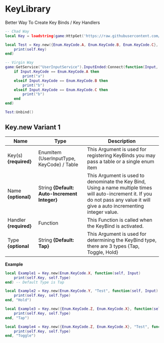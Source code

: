 # KeyLibrary
Better Way To Create Key Binds / Key Handlers

```lua
-- Chad Way
local Key = loadstring(game:HttpGet('https://raw.githubusercontent.com/Perthys/KeyLibrary/main/main.lua'))()

local Test = Key.new({Enum.KeyCode.A, Enum.KeyCode.B, Enum.KeyCode.C}, function(self, Input)
    print(self.Key)
end) 

-- Virgin Way
game:GetService("UserInputService").InputEnded:Connect(function(Input, GameProcessedEvent)
    if Input.KeyCode == Enum.KeyCode.A then
        print("a")
    elseif Input.KeyCode == Enum.KeyCode.B then
        print("b")
    elseif Input.KeyCode == Enum.KeyCode.C then
        print("b")
    end
end)

Test:Unbind()
```

## Key.new Variant 1
| Name                   | Type                                          | Description                                                                                                                                                                          |
|------------------------|-----------------------------------------------|--------------------------------------------------------------------------------------------------------------------------------------------------------------------------------------|
| Key(s) **{required}**  | EnumItem (UserInputType, KeyCode) / Table                              | This Argument is used for registering KeyBinds you may pass a table or a single enum item                                                                                            |
| Name **{optional}**    | String **{Default: Auto-Increment Integer}**  | This Argument is used to denominate the Key Bind,  Using a name multiple times will auto-increment it.  If you do not pass any value it will give a auto incrementing integer value. |
| Handler **{required}** | Function                                      | This Function is called when the KeyBind is activated.                                                                                                                               |
| Type **{optional**     | String **{Default: Tap}**                     | This Argument is used for determining the KeyBind type, there are 3 types  {Tap, Toggle, Hold}                                                                  

**Example**

```lua
local Example1 = Key.new(Enum.KeyCode.X, function(self, Input)
    print(self.Key, self.Type)
end) -- Default Type is Tap

local Example2 = Key.new(Enum.KeyCode.Y, "Test", function(self, Input)
    print(self.Key, self.Type)
end, "Hold")

local Example3 = Key.new({Enum.KeyCode.Z, Enum.KeyCode.X}, function(self, Input)
    print(self.Key, self.Type)
end, "Tap")

local Example4 = Key.new({Enum.KeyCode.Z, Enum.KeyCode.X}, "Test", function(self, Input)
    print(self.Key, self.Type)
end, "Toggle")
```
